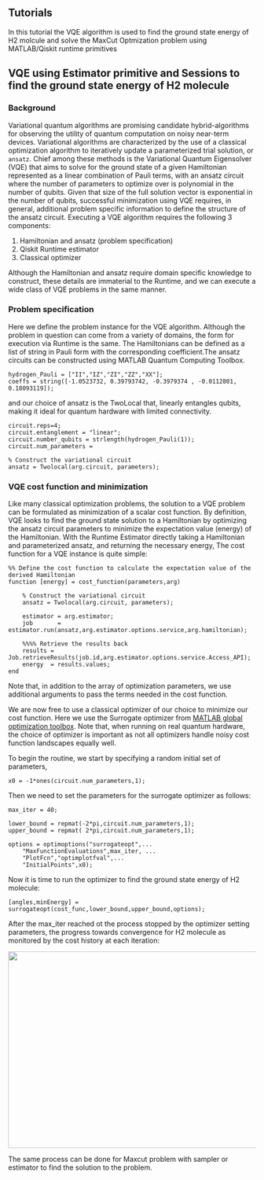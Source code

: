 ## Tutorials
In this tutorial the VQE algorithm is used to find the ground state energy of H2 molcule and solve the MaxCut Optmization problem using MATLAB/Qiskit runtime primitives

## VQE using Estimator primitive and Sessions to find the ground state energy of H2 molecule

### Background

Variational quantum algorithms are promising candidate hybrid-algorithms for observing the utility of quantum computation on noisy near-term devices. Variational algorithms are characterized by the use of a classical optimization algorithm to iteratively update a parameterized trial solution, or `ansatz`. Chief among these methods is the Variational Quantum Eigensolver (VQE) that aims to solve for the ground state of a given Hamiltonian represented as a linear combination of Pauli terms, with an ansatz circuit where the number of parameters to optimize over is polynomial in the number of qubits. Given that size of the full solution vector is exponential in the number of qubits, successful minimization using VQE requires, in general, additional problem specific information to define the structure of the ansatz circuit.
Executing a VQE algorithm requires the following 3 components:

1. Hamiltonian and ansatz (problem specification)
2. Qiskit Runtime estimator
3. Classical optimizer

Although the Hamiltonian and ansatz require domain specific knowledge to construct, these details are immaterial to the Runtime, and we can execute a wide class of VQE problems in the same manner.

### Problem specification

Here we define the problem instance for the VQE algorithm. Although the problem in question can come from a variety of domains, the form for execution via Runtime is the same. The Hamiltonians can be defined as a list of string in Pauli form with the corresponding coefficient.The ansatz circuits can be constructed using MATLAB Quantum Computing Toolbox.

```
hydrogen_Pauli = ["II","IZ","ZI","ZZ","XX"];
coeffs = string([-1.0523732, 0.39793742, -0.3979374 , -0.0112801, 0.18093119]);

```

and our choice of ansatz is the TwoLocal that, linearly entangles qubits, making it ideal for quantum hardware with limited connectivity.

```
circuit.reps=4;
circuit.entanglement = "linear";
circuit.number_qubits = strlength(hydrogen_Pauli(1));
circuit.num_parameters =

% Construct the variational circuit 
ansatz = Twolocal(arg.circuit, parameters);
```

### VQE cost function and minimization
Like many classical optimization problems, the solution to a VQE problem can be formulated as minimization of a scalar cost function. By definition, VQE looks to find the ground state solution to a Hamiltonian by optimizing the ansatz circuit parameters to minimize the expectation value (energy) of the Hamiltonian. With the Runtime Estimator directly taking a Hamiltonian and parameterized ansatz, and returning the necessary energy, The cost function for a VQE instance is quite simple:

```
%% Define the cost function to calculate the expectation value of the derived Hamiltonian
function [energy] = cost_function(parameters,arg)    

    % Construct the variational circuit 
    ansatz = Twolocal(arg.circuit, parameters);

    estimator = arg.estimator;
    job       = estimator.run(ansatz,arg.estimator.options.service,arg.hamiltonian);

    %%%% Retrieve the results back
    results = Job.retrieveResults(job.id,arg.estimator.options.service.Access_API);
    energy  = results.values;
end

```

Note that, in addition to the array of optimization parameters, we use additional arguments to pass the terms needed in the cost function.

We are now free to use a classical optimizer of our choice to minimize our cost function. Here we use the Surrogate optimizer from [MATLAB global optimization toolbox](https://www.mathworks.com/products/global-optimization.html). Note that, when running on real quantum hardware, the choice of optimizer is important as not all optimizers handle noisy cost function landscapes equally well.

To begin the routine, we start by specifying a random initial set of parameters,

```
x0 = -1*ones(circuit.num_parameters,1);
```

Then we need to set the parameters for the surrogate optimizer as follows:
```
max_iter = 40;

lower_bound = repmat(-2*pi,circuit.num_parameters,1);
upper_bound = repmat( 2*pi,circuit.num_parameters,1);

options = optimoptions("surrogateopt",...
    "MaxFunctionEvaluations",max_iter, ...
    "PlotFcn","optimplotfval",...
    "InitialPoints",x0);
```

Now it is time to run the optimizer to find the ground state energy of H2 molecule:

```
[angles,minEnergy] = surrogateopt(cost_func,lower_bound,upper_bound,options);

```


After the max_iter reached ot the process stopped by the optimizer setting parameters, the progress towards convergence for H2 molecule as monitored by the cost history at each iteration:

<p align="center">
  <img width="600" height="400" src="https://github.com/qiskit-community/Qiskit-runtime-primitives-with-MATLAB/blob/main/tutorials/Ground%20State%20Energy%20of%20H2%20Molecule%20Using%20Estimator/Results/opt_h2.jpg">
</p>

The same process can be done for Maxcut problem with sampler or estimator to find the solution to the problem.